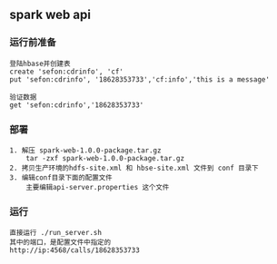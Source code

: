 ## spark web api

### 运行前准备
    登陆hbase并创建表
    create 'sefon:cdrinfo', 'cf'
    put 'sefon:cdrinfo', '18628353733','cf:info','this is a message'
    
    验证数据
    get 'sefon:cdrinfo','18628353733'
    
### 部署
    1. 解压 spark-web-1.0.0-package.tar.gz
        tar -zxf spark-web-1.0.0-package.tar.gz
    2. 拷贝生产环境的hdfs-site.xml 和 hbse-site.xml 文件到 conf 目录下
    3. 编辑conf目录下面的配置文件
        主要编辑api-server.properties 这个文件
    
### 运行
    直接运行 ./run_server.sh 
    其中的端口，是配置文件中指定的
    http://ip:4568/calls/18628353733
